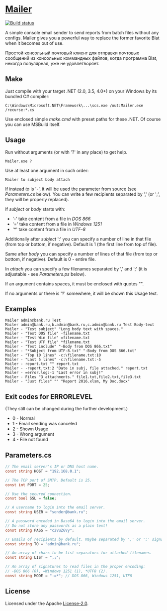 # [Mailer](http://diev.github.io/Mailer/)

[![Build status](https://ci.appveyor.com/api/projects/status/ukoqyhda8b706p02/branch/master?svg=true)](https://ci.appveyor.com/project/diev/mailer/branch/master)

A simple console email sender to send reports from batch files without 
any configs. Mailer gives you a powerful way to replace the former favorite 
Blat when it becomes out of use.

Простой консольный почтовый клиент для отправки почтовых сообщений из 
консольных коммандных файлов, когда программа Blat, некогда популярная, 
уже не удовлетворяет.

## Make

Just compile with your target .NET (2.0, 3.5, 4.0+) on your Windows by 
its bundled C# compiler:

```
C:\Windows\Microsoft.NET\Framework\...\scs.exe /out:Mailer.exe /recurse:*.cs
```

Use enclosed simple *make.cmd* with preset paths for these .NET.
Of course you can use MSBuild itself.

## Usage

Run without arguments (or with '?' in any place) to get help.

```
Mailer.exe ?
```

Use at least one argument in such order:

```
Mailer to subject body attach
```

If instead *to* is '-', it will be used the parameter from source 
(see *Parameters.cs* below). You can write a few recipients separated 
by ',' (or ';', they will be properly replaced).

If *subject* or *body* starts with:
* '-' take content from a file in *DOS 866*
* '=' take content from a file in *Windows 1251*
* '\*' take content from a file in *UTF-8*

Additionally after *subject* ':' you can specify a number of line in that 
file (from top or bottom, if negative). Default is 1 (the first line from 
top of file).

Same after *body* you can specify a number of lines of that file (from top 
or bottom, if negative). Default is 0 - entire file.

In *attach* you can specify a few filenames separated by ',' and ';' 
(it is adjustable - see *Parameters.ps* below).

If an argument contains spaces, it must be enclosed with quotes "".

If no arguments or there is '?' somewhere, it will be shown this Usage text.

## Examples

```
Mailer admin@bank.ru Test
Mailer admin@bank.ru,b.admin@bank.ru,c.admin@bank.ru Test Body-text
Mailer - "Test subject" "Long body text with spaces."
Mailer - "Test DOS file" -filename.txt
Mailer - "Test Win file" =filename.txt
Mailer - "Test UTF file" *filename.txt
Mailer - "Test include" "-Body from DOS 866.txt"
Mailer - "*Subject from UTF-8.txt" "-Body from DOS 866.txt"
Mailer - "Top 10 lines" -c:\filename.txt:10
Mailer - "Last 5 lines" -c:\filename.txt:-5
Mailer - report.txt "" report.txt
Mailer - -report.txt:2 "Date in subj, file attached." report.txt
Mailer - =error.log:-1 "Last error in subj!"
Mailer - Files "3 attachments." file1.txt,file2.txt,file3.txt
Mailer - "Just files" "" "Report 2016.xlsm, My Doc.docx"
```

## Exit codes for ERRORLEVEL

(They still can be changed during the further development.)

* 0 - Normal
* 1 - Email sending was canceled
* 2 - Shown Usage
* 3 - Wrong argument
* 4 - File not found

## Parameters.cs

```cs
// The email server's IP or DNS host name.
const string HOST = "192.168.0.1";

// The TCP port of SMTP. Default is 25.
const int PORT = 25;

// Use the secured connection.
const bool SSL = false;

// A username to login into the email server.
const string USER = "sender@bank.ru";

// A password encoded in Base64 to login into the email server. 
// Do not store any passwords as a plain text!
const string PASS = "c2VuZGVy";

// Emails of recipients by default. Maybe separated by ',' or ';' signs.
const string TO = "admin@bank.ru";

// An array of chars to be list separators for attached filenames.
const string LIST = ",;";

// An array of signatures to read files in the proper encoding: 
// -DOS 866 (0), =Windows 1251 (1), *UTF8 (2).
const string MODE = "-=*"; // DOS 866, Windows 1251, UTF8
```

## License

Licensed under the Apache [License-2.0](LICENSE).
